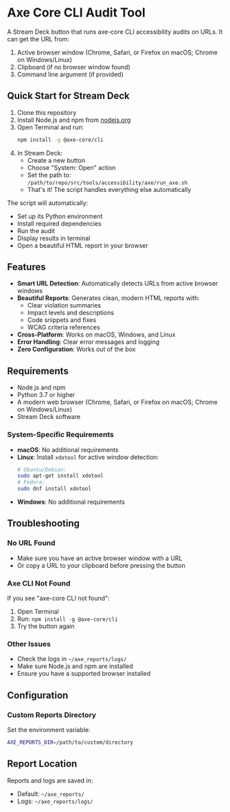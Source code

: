 # Axe Core CLI Audit Tool

A Stream Deck button that runs axe-core CLI accessibility audits on URLs. It can get the URL from:
1. Active browser window (Chrome, Safari, or Firefox on macOS; Chrome on Windows/Linux)
2. Clipboard (if no browser window found)
3. Command line argument (if provided)

## Quick Start for Stream Deck

1. Clone this repository
2. Install Node.js and npm from [nodejs.org](https://nodejs.org)
3. Open Terminal and run:
   ```bash
   npm install -g @axe-core/cli
   ```
4. In Stream Deck:
   - Create a new button
   - Choose "System: Open" action
   - Set the path to: `/path/to/repo/src/tools/accessibility/axe/run_axe.sh`
   - That's it! The script handles everything else automatically

The script will automatically:
- Set up its Python environment
- Install required dependencies
- Run the audit
- Display results in terminal
- Open a beautiful HTML report in your browser

## Features

- **Smart URL Detection**: Automatically detects URLs from active browser windows
- **Beautiful Reports**: Generates clean, modern HTML reports with:
  - Clear violation summaries
  - Impact levels and descriptions
  - Code snippets and fixes
  - WCAG criteria references
- **Cross-Platform**: Works on macOS, Windows, and Linux
- **Error Handling**: Clear error messages and logging
- **Zero Configuration**: Works out of the box

## Requirements

- Node.js and npm
- Python 3.7 or higher
- A modern web browser (Chrome, Safari, or Firefox on macOS; Chrome on Windows/Linux)
- Stream Deck software

### System-Specific Requirements

- **macOS**: No additional requirements
- **Linux**: Install `xdotool` for active window detection:
  ```bash
  # Ubuntu/Debian:
  sudo apt-get install xdotool
  # Fedora:
  sudo dnf install xdotool
  ```
- **Windows**: No additional requirements

## Troubleshooting

### No URL Found
- Make sure you have an active browser window with a URL
- Or copy a URL to your clipboard before pressing the button

### Axe CLI Not Found
If you see "axe-core CLI not found":
1. Open Terminal
2. Run: `npm install -g @axe-core/cli`
3. Try the button again

### Other Issues
- Check the logs in `~/axe_reports/logs/`
- Make sure Node.js and npm are installed
- Ensure you have a supported browser installed

## Configuration

### Custom Reports Directory
Set the environment variable:
```bash
AXE_REPORTS_DIR=/path/to/custom/directory
```

## Report Location

Reports and logs are saved in:
- Default: `~/axe_reports/`
- Logs: `~/axe_reports/logs/` 